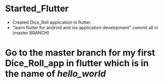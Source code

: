 # Started_Flutter
- Created Dice_Roll application in flutter.
- "learn flutter for android and ios application development" commit all in (master BRANCH)

# Go to the master branch for my first Dice_Roll_app in flutter which is in the name of ***hello_world***
